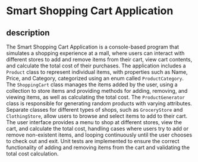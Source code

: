 # Smart Shopping Cart Application

## description 
The Smart Shopping Cart Application is a console-based program that simulates a shopping experience at a mall, where users can interact with different stores to add and remove items from their cart, view cart contents, and calculate the total cost of their purchases. The application includes a `Product` class to represent individual items, with properties such as Name, Price, and Category, categorized using an enum called `ProductCategory`. The `ShoppingCart` class manages the items added by the user, using a collection to store items and providing methods for adding, removing, and viewing items, as well as calculating the total cost. The `ProductGenerator` class is responsible for generating random products with varying attributes. Separate classes for different types of shops, such as `GroceryStore` and `ClothingStore`, allow users to browse and select items to add to their cart. The user interface provides a menu to shop at different stores, view the cart, and calculate the total cost, handling cases where users try to add or remove non-existent items, and looping continuously until the user chooses to check out and exit. Unit tests are implemented to ensure the correct functionality of adding and removing items from the cart and validating the total cost calculation.
